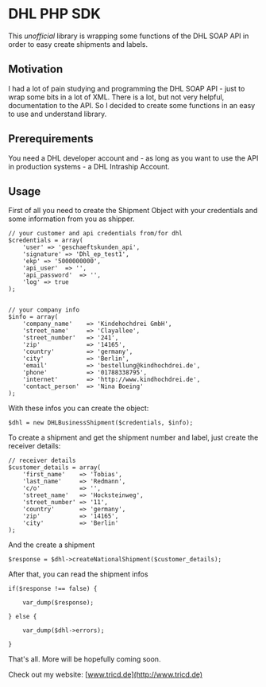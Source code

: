 # DHL PHP SDK

This *unofficial* library is wrapping some functions of the DHL SOAP API in order to easy create shipments and labels.

## Motivation

I had a lot of pain studying and programming the DHL SOAP API - just to wrap some bits in a lot of XML. There is a lot, but not very helpful, documentation to the API. So I decided to create some functions in an easy to use and understand library.

## Prerequirements

You need a DHL developer account and - as long as you want to use the API in production systems - a DHL Intraship Account.

## Usage

First of all you need to create the Shipment Object with your credentials and some information from you as shipper.

	// your customer and api credentials from/for dhl
	$credentials = array(
    	'user' => 'geschaeftskunden_api', 
    	'signature' => 'Dhl_ep_test1', 
    	'ekp' => '5000000000',
    	'api_user'  => '',
    	'api_password'  => '',
    	'log' => true
    );


	// your company info
	$info = array(
    	'company_name'    => 'Kindehochdrei GmbH',
    	'street_name'     => 'Clayallee',
    	'street_number'   => '241',
    	'zip'             => '14165',
    	'country'         => 'germany',
    	'city'            => 'Berlin',
    	'email'           => 'bestellung@kindhochdrei.de',
    	'phone'           => '01788338795',
    	'internet'        => 'http://www.kindhochdrei.de',
    	'contact_person'  => 'Nina Boeing'
	);

With these infos you can create the object:

	$dhl = new DHLBusinessShipment($credentials, $info);
	
To create a shipment and get the shipment number and label, just create the receiver details:

	// receiver details
	$customer_details = array(
    	'first_name'    => 'Tobias',
    	'last_name'     => 'Redmann',
    	'c/o'           => '',
    	'street_name'   => 'Hocksteinweg',
    	'street_number' => '11',
    	'country'       => 'germany',
    	'zip'           => '14165',
    	'city'          => 'Berlin'
	);
	
And the create a shipment

	$response = $dhl->createNationalShipment($customer_details);
	
After that, you can read the shipment infos

	if($response !== false) {
  
  		var_dump($response);
  
	} else {
  
  		var_dump($dhl->errors);
  
	}
	
That's all. More will be hopefully coming soon.

Check out my website: [www.tricd.de](http://www.tricd.de)